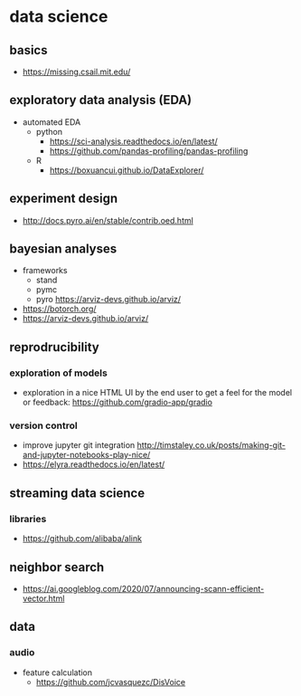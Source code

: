 # data science

## basics

- https://missing.csail.mit.edu/

## exploratory data analysis (EDA)

- automated EDA
  - python
    - https://sci-analysis.readthedocs.io/en/latest/
    - https://github.com/pandas-profiling/pandas-profiling
  - R
    - https://boxuancui.github.io/DataExplorer/

## experiment design

- http://docs.pyro.ai/en/stable/contrib.oed.html

## bayesian analyses

- frameworks
  - stand
  - pymc
  - pyro https://arviz-devs.github.io/arviz/
- https://botorch.org/
- https://arviz-devs.github.io/arviz/

## reprodrucibility

### exploration of models

- exploration in a nice HTML UI by the end user to get a feel for the model or feedback: https://github.com/gradio-app/gradio

### version control
- improve jupyter git integration http://timstaley.co.uk/posts/making-git-and-jupyter-notebooks-play-nice/
- https://elyra.readthedocs.io/en/latest/

## streaming data science
### libraries
- https://github.com/alibaba/alink



## neighbor search

- https://ai.googleblog.com/2020/07/announcing-scann-efficient-vector.html


## data

### audio

- feature calculation
  - https://github.com/jcvasquezc/DisVoice
